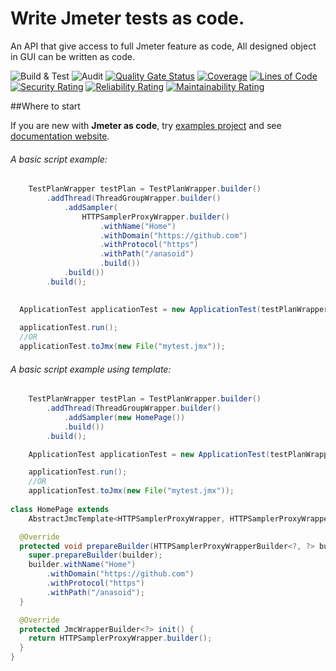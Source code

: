 # Write Jmeter tests as code.

An API that give access to full Jmeter feature as code, All designed object in GUI can be written as code.

![Build & Test](https://github.com/anasoid/jmeter-as-code/actions/workflows/main.yml/badge.svg)
![Audit](https://github.com/anasoid/jmeter-as-code/actions/workflows/audit.yml/badge.svg)
[![Quality Gate Status](https://sonarcloud.io/api/project_badges/measure?project=anasoid_jmeter-as-code&metric=alert_status)](https://sonarcloud.io/dashboard?id=anasoid_jmeter-as-code)
[![Coverage](https://sonarcloud.io/api/project_badges/measure?project=anasoid_jmeter-as-code&metric=coverage)](https://sonarcloud.io/dashboard?id=anasoid_jmeter-as-code)
[![Lines of Code](https://sonarcloud.io/api/project_badges/measure?project=anasoid_jmeter-as-code&metric=ncloc)](https://sonarcloud.io/dashboard?id=anasoid_jmeter-as-code)
[![Security Rating](https://sonarcloud.io/api/project_badges/measure?project=anasoid_jmeter-as-code&metric=security_rating)](https://sonarcloud.io/dashboard?id=anasoid_jmeter-as-code)
[![Reliability Rating](https://sonarcloud.io/api/project_badges/measure?project=anasoid_jmeter-as-code&metric=reliability_rating)](https://sonarcloud.io/dashboard?id=anasoid_jmeter-as-code)
[![Maintainability Rating](https://sonarcloud.io/api/project_badges/measure?project=anasoid_jmeter-as-code&metric=sqale_rating)](https://sonarcloud.io/dashboard?id=anasoid_jmeter-as-code)

##Where to start

If you are new with **Jmeter as code**, try [examples project](https://github.com/anasoid/jmc-examples)  and see [documentation website](https://jmc.anasoid.org).

###### A basic script example:

````java
    TestPlanWrapper testPlan = TestPlanWrapper.builder()
        .addThread(ThreadGroupWrapper.builder()
            .addSampler(
                HTTPSamplerProxyWrapper.builder()
                    .withName("Home")
                    .withDomain("https://github.com")
                    .withProtocol("https")
                    .withPath("/anasoid")
                    .build())
            .build())
        .build();

            
  ApplicationTest applicationTest = new ApplicationTest(testPlanWrapper);
 
  applicationTest.run();
  //OR
  applicationTest.toJmx(new File("mytest.jmx"));
````

###### A basic script example using template:
````java
    TestPlanWrapper testPlan = TestPlanWrapper.builder()
        .addThread(ThreadGroupWrapper.builder()
            .addSampler(new HomePage())
            .build())
        .build();

    ApplicationTest applicationTest = new ApplicationTest(testPlanWrapper);

    applicationTest.run();
    //OR
    applicationTest.toJmx(new File("mytest.jmx"));
    
class HomePage extends
    AbstractJmcTemplate<HTTPSamplerProxyWrapper, HTTPSamplerProxyWrapperBuilder<?, ?>> {

  @Override
  protected void prepareBuilder(HTTPSamplerProxyWrapperBuilder<?, ?> builder) {
    super.prepareBuilder(builder);
    builder.withName("Home")
        .withDomain("https://github.com")
        .withProtocol("https")
        .withPath("/anasoid");
  }

  @Override
  protected JmcWrapperBuilder<?> init() {
    return HTTPSamplerProxyWrapper.builder();
  }
}

            

  
````
